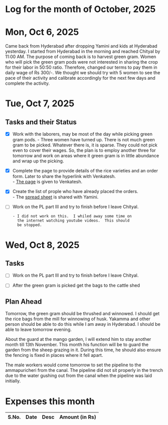 Log for the month of October, 2025
==========================

# Mon, Oct 6, 2025

Came back from Hyderabad after dropping Yamini and kids at
Hyderabad yesterday.  I started from Hyderabad in the
morning and reached Chityal by 11:00 AM.  The purpose of
coming back is to harvest green gram.  Women who will pick
the green gram pods were not interested in sharing the crop
for their labor in 50:50 ratio.  Therefore, changed our
terms to pay them in daily wage of Rs 300/-.  We thought we
should try with 5 women to see the pace of their activity and
calibrate accordingly for the next few days and complete the
activity.


# Tue, Oct 7, 2025

## Tasks and their Status

- [X] Work with the laborers, may be most of the day while
      picking green gram pods.
      - Three women have turned up.  There is not much green
        gram to be picked.  Whatever there is, it is sparse.
        They could not pick even to cover their wages.  So,
        the plan is to employ another three for tomorrow and
        work on areas where it green gram is in little
        abundance and wrap up the picking.

- [X] Complete the page to provide details of the rice
      varieties and an order form.  Later to share the
      hyperlink with Venkatesh.  
      - [The page](https://travula.github.io/coopious-2025/rice.html) is given to Venkatesh.

- [X] Create the list of prople who have already placed the
      orders.  
      - The [spread sheet](https://docs.google.com/spreadsheets/d/1YDC1iYJN1Q-j2xWHp7oOR9w7oLIPF7xVHBDZoqQIlOc/edit?usp=drive_link)
        is shared with Yamini.

- [ ] Work on the PL part III and try to finish before I
      leave Chityal.
      
      - I did not work on this.  I whiled away some time on
        the internet watching youtube videos.  This should
        be stopped. 


# Wed, Oct 8, 2025

## Tasks
- [ ] Work on the PL part III and try to finish before I
      leave Chityal.
      
- [ ] After the green gram is picked get the bags to the
      cattle shed

## Plan Ahead

Tomorrow, the green gram should be thrushed and winnowed.  I
should get the rice bags from the mill for winnowing of
husk.  Yakamma and other person should be able to do this
while I am away in Hyderabad.  I should be able to leave
tomorrow evening.  

About the guard at the mango garden, I will extend him to
stay another month till 13th November.  This month his
function will be to guard the garden from the sheep grazing
in it.  During this time, he should also ensure the
fencing is fixed in places where it fell apart.  

The male workers would come tomorrow to set the pipeline to
the ammapuricheri from the canal.  The pipeline did not sit
properly in the trench due to the water gushing out from the
canal when the pipeline was laid initially.  


# Expenses this month

| S.No. | Date | Desc | Amount (in Rs) |
|-------|------|:-----|---------------:|


